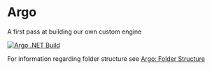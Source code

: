 # Argo
A first pass at building our own custom engine

[![Argo .NET Build](https://github.com/RevelryPlay/Argo/actions/workflows/dotnet.yml/badge.svg?branch=main)](https://github.com/RevelryPlay/Argo/actions/workflows/dotnet.yml)


For information regarding folder structure see [Argo: Folder Structure](https://revelryplay.youtrack.cloud/articles/Argo-A-1/Folder-Structure)
